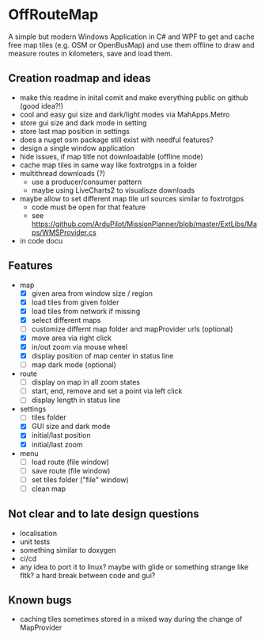 # OffRouteMap

A simple but modern Windows Application in C# and WPF to get and cache free
map tiles (e.g. OSM or OpenBusMap) and use them offline to draw and measure routes
in kilometers, save and load them.

## Creation roadmap and ideas

- make this readme in inital comit and make everything public on github (good idea?!)
- cool and easy gui size and dark/light modes via MahApps.Metro
- store gui size and dark mode in setting
- store last map position in settings
- does a nuget osm package still exist with needful features?
- design a single window application
- hide issues, if map title not downloadable (offline mode)
- cache map tiles in same way like foxtrotgps in a folder
- multithread downloads (?)
  - use a producer/consumer pattern 
  - maybe using LiveCharts2 to visualisze downloads
- maybe allow to set different map tile url sources similar to foxtrotgps
  - code must be open for that feature
  - see https://github.com/ArduPilot/MissionPlanner/blob/master/ExtLibs/Maps/WMSProvider.cs
- in code docu 

## Features

- map
  - [x] given area from window size / region
  - [x] load tiles from given folder
  - [x] load tiles from network if missing 
  - [x] select different maps
  - [ ] customize differnt map folder and mapProvider urls (optional)
  - [x] move area via right click
  - [x] in/out zoom via mouse wheel
  - [x] display position of map center in status line
  - [ ] map dark mode (optional)
- route
  - [ ] display on map in all zoom states
  - [ ] start, end, remove and set a point via left click
  - [ ] display length in status line
- settings
  - [ ] tiles folder
  - [x] GUI size and dark mode
  - [x] initial/last position
  - [x] initial/last zoom
- menu
  - [ ] load route (file window)
  - [ ] save route (file window)
  - [ ] set tiles folder ("file" window)
  - [ ] clean map

## Not clear and to late design questions

- localisation
- unit tests
- something similar to doxygen
- ci/cd
- any idea to port it to linux? maybe with glide or something strange like fltk? a hard break between code and gui?

## Known bugs

- caching tiles sometimes stored in a mixed way during the change of MapProvider
